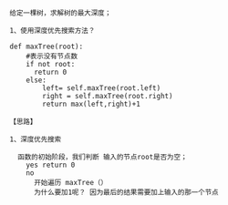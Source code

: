    给定一棵树，求解树的最大深度；
    
    1、使用深度优先搜索方法？
    
    def maxTree(root):
        #表示没有节点数
        if not root:
          return 0 
        else:
            left= self.maxTree(root.left)
            right = self.maxTree(root.right)
            return max(left,right)+1
    
    【思路】
    
    1、深度优先搜索
      
      函数的初始阶段，我们判断 输入的节点root是否为空；
        yes return 0
        no
          开始遍历 maxTree（）
          为什么要加1呢？ 因为最后的结果需要加上输入的那一个节点
          
    
